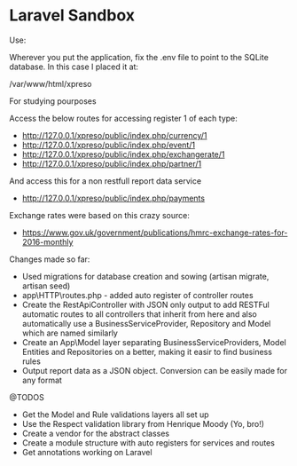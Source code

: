 # Laravel Sandbox

Use:

Wherever you put the application, fix the .env file to point to the SQLite database.
In this case I placed it at:

/var/www/html/xpreso

For studying pourposes

Access the below routes for accessing register 1 of each type:

- http://127.0.0.1/xpreso/public/index.php/currency/1
- http://127.0.0.1/xpreso/public/index.php/event/1
- http://127.0.0.1/xpreso/public/index.php/exchangerate/1
- http://127.0.0.1/xpreso/public/index.php/partner/1

And access this for a non restfull report data service

- http://127.0.0.1/xpreso/public/index.php/payments

Exchange rates were based on this crazy source:

- https://www.gov.uk/government/publications/hmrc-exchange-rates-for-2016-monthly

Changes made so far:

- Used migrations for database creation and sowing (artisan migrate, artisan seed)
- app\HTTP\routes.php - added auto register of controller routes
- Create the RestApiController with JSON only output to add RESTFul automatic
    routes to all controllers that inherit from here and also automatically use a
    BusinessServiceProvider, Repository and Model which are named similarly
- Create an App\Model layer separating BusinessServiceProviders, Model Entities
    and Repositories on a better, making it easir to find business rules
- Output report data as a JSON object. Conversion can be easily made for any format

@TODOS
- Get the Model and Rule validations layers all set up
- Use the Respect validation library from Henrique Moody (Yo, bro!)
- Create a vendor for the abstract classes
- Create a module structure with auto registers for services and routes
- Get annotations working on Laravel